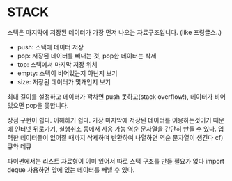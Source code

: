 # STACK
스택은 마지막에 저장된 데이터가 가장 먼저 나오는 자료구조입니다. (like 프링글스..) 
- push: 스택에 데이터 저장
- pop: 저장된 데이터를 빼내는 것, pop한 데이터는 삭제
- top: 스택에서 마지막 저장 위치
- empty: 스택이 비어있는지 아닌지 보기
- size: 저장된 데이터가 몇개인지 보기

최대 길이를 설정하고 데이터가 꽉차면 push 못하고(stack overflow!), 데이터가 비어있으면 pop을 못합니다. 

장점 구현이 쉽다. 이해하기 쉽다.
가장 마지막에 저장된 데이터를 이용하는것이기 때문에
인터넷 뒤로가기, 실행취소 등에서 사용 가능
역순 문자열을 간단히 만들 수 있다. 입력한 데이터들이 없어질 때까지 삭제하며 반환하여 나열하면 역순 문자열이 생긴다
cf) 큐와 데큐

파이썬에서는 리스트 자료형이 이미 있어서 따로 스택 구조를 만들 필요가 없다
import deque 사용하면 앞에 있는 데이터를 빼낼 수 있다. 